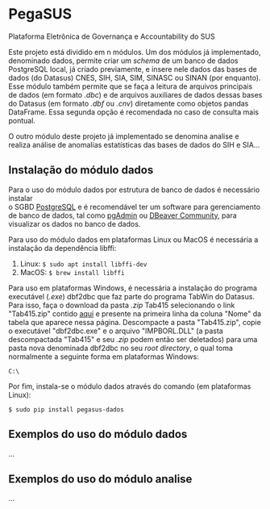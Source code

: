 # PegaSUS
Plataforma Eletrônica de Governança e Accountability do SUS

Este projeto está dividido em n módulos. Um dos módulos já implementado,
denominado dados, permite criar um *schema* de um banco de dados PostgreSQL local,
já criado previamente, e insere nele dados das bases de dados (do Datasus) CNES,
SIH, SIA, SIM, SINASC ou SINAN (por enquanto). Esse módulo também permite que se
faça a leitura de arquivos principais de dados (em formato *.dbc*) e de arquivos
auxiliares de dados dessas bases do Datasus (em formato *.dbf* ou *.cnv*)
diretamente como objetos pandas DataFrame. Essa segunda opção é recomendada no
caso de consulta mais pontual.

O outro módulo deste projeto já implementado se denomina analise e realiza
análise de anomalias estatísticas das bases de dados do SIH e SIA...

## Instalação do módulo dados

Para o uso do módulo dados por estrutura de banco de dados é necessário instalar  
o SGBD [PostgreSQL](https://www.postgresql.org/download/) e é recomendável ter
um software para gerenciamento de banco de dados, tal como [pgAdmin](https://www.pgadmin.org/download/) ou
[DBeaver Community](https://dbeaver.io/), para visualizar os dados no banco de
dados.

Para uso do módulo dados em plataformas Linux ou MacOS é necessária a instalação
da dependência libffi:
1) Linux: `$ sudo apt install libffi-dev`
2) MacOS: `$ brew install libffi`

Para uso em plataformas Windows, é necessária a instalação do programa executável
(*.exe*) dbf2dbc que faz parte do programa TabWin do Datasus. Para isso, faça o
download da pasta *.zip* Tab415 selecionando o link "Tab415.zip" contido [aqui](http://www2.datasus.gov.br/DATASUS/index.php?area=060805&item=3)
e presente na primeira linha da coluna "Nome" da tabela que aparece nessa página.
Descompacte a pasta "Tab415.zip", copie o executável "dbf2dbc.exe" e o arquivo
"IMPBORL.DLL" (a pasta descompactada "Tab415" e seu *.zip* podem então ser
deletados) para uma pasta nova denominada dbf2dbc no seu *root directory*, o qual
toma normalmente a seguinte forma em plataformas Windows:

```C:\```

Por fim, instala-se o módulo dados através do comando (em plataformas Linux):

```$ sudo pip install pegasus-dados```

## Exemplos do uso do módulo dados
...

## Exemplos do uso do módulo analise
...
